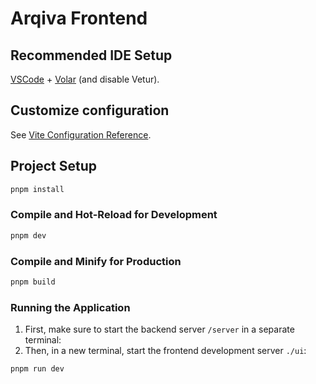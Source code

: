 # Arqiva Frontend

## Recommended IDE Setup

[VSCode](https://code.visualstudio.com/) + [Volar](https://marketplace.visualstudio.com/items?itemName=Vue.volar) (and disable Vetur).

## Customize configuration

See [Vite Configuration Reference](https://vite.dev/config/).

## Project Setup

```sh
pnpm install
```

### Compile and Hot-Reload for Development

```sh
pnpm dev
```

### Compile and Minify for Production

```sh
pnpm build
```

### Running the Application

1. First, make sure to start the backend server `/server` in a separate terminal:
2. Then, in a new terminal, start the frontend development server `./ui`:
```
pnpm run dev
```
